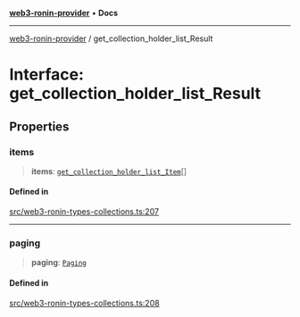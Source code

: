 [**web3-ronin-provider**](../README.md) • **Docs**

***

[web3-ronin-provider](../globals.md) / get\_collection\_holder\_list\_Result

# Interface: get\_collection\_holder\_list\_Result

## Properties

### items

> **items**: [`get_collection_holder_list_Item`](get_collection_holder_list_Item.md)[]

#### Defined in

[src/web3-ronin-types-collections.ts:207](https://github.com/chuacw/web3-ronin-provider/blob/e9318161fb5ce839bfa5a7cd824e9be03b129c7e/src/web3-ronin-types-collections.ts#L207)

***

### paging

> **paging**: [`Paging`](Paging.md)

#### Defined in

[src/web3-ronin-types-collections.ts:208](https://github.com/chuacw/web3-ronin-provider/blob/e9318161fb5ce839bfa5a7cd824e9be03b129c7e/src/web3-ronin-types-collections.ts#L208)
